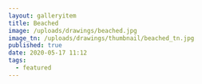 ```yaml
---
layout: galleryitem
title: Beached
image: /uploads/drawings/beached.jpg
image_tn: /uploads/drawings/thumbnail/beached_tn.jpg
published: true
date: 2020-05-17 11:12
tags:
  - featured
---
```

